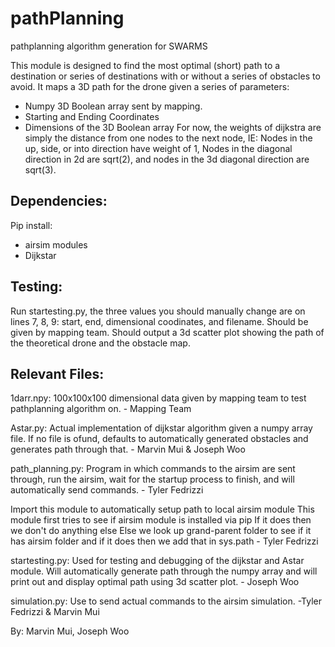 # pathPlanning
pathplanning algorithm generation for SWARMS

This module is designed to find the most optimal (short) path to a destination or series of destinations with or without a series of obstacles to avoid. It maps a 3D path for the drone given a series of parameters: 
* Numpy 3D Boolean array sent by mapping.
* Starting and Ending Coordinates
* Dimensions of the 3D Boolean array
For now, the weights of dijkstra are simply the distance from one nodes to the next node, IE: Nodes in the up, side, or into direction have weight of 1, Nodes in the diagonal direction in 2d are sqrt(2), and nodes in the 3d diagonal direction are sqrt(3).
## Dependencies:
Pip install:
* airsim modules
* Dijkstar
## Testing:
Run startesting.py, the three values you should manually change are on lines 7, 8, 9: start, end, dimensional coodinates, and filename. Should be given by mapping team. Should output a 3d scatter plot showing the path of the theoretical drone and the obstacle map.

## Relevant Files:
1darr.npy: 100x100x100 dimensional data given by mapping team to test pathplanning algorithm on. - Mapping Team

Astar.py: Actual implementation of dijkstar algorithm given a numpy array file. If no file is ofund, defaults to automatically generated obstacles and generates path through that. - Marvin Mui & Joseph Woo

path_planning.py: Program in which commands to the airsim are sent through, run the airsim, wait for the startup process to finish, and will automatically send commands. - Tyler Fedrizzi

Import this module to automatically setup path to local airsim module
This module first tries to see if airsim module is installed via pip
If it does then we don't do anything else
Else we look up grand-parent folder to see if it has airsim folder and if it does then we add that in sys.path - Tyler Fedrizzi

startesting.py: Used for testing and debugging of the dijkstar and Astar module. Will automatically generate path through the numpy array and will print out and display optimal path using 3d scatter plot. - Joseph Woo

simulation.py: Use to send actual commands to the airsim simulation. -Tyler Fedrizzi & Marvin Mui


By: Marvin Mui, Joseph Woo